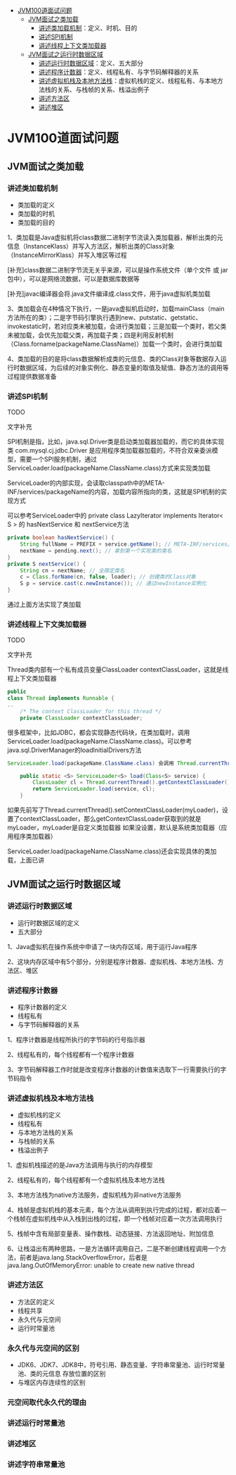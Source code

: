 - [JVM100道面试问题](#JVM100道面试问题)
  - [JVM面试之类加载](#JVM面试之类加载)
    - [讲述类加载机制](#讲述类加载机制)：定义、时机、目的
    - [讲述SPI机制](#讲述SPI机制)
    - [讲述线程上下文类加载器](#讲述线程上下文类加载器)
  - [JVM面试之运行时数据区域](#JVM面试之运行时数据区域)
    - [讲述运行时数据区域](#讲述运行时数据区域)：定义、五大部分
    - [讲述程序计数器](#讲述程序计数器)：定义、线程私有、与字节码解释器的关系
    - [讲述虚拟机栈及本地方法栈](#讲述虚拟机栈及本地方法栈)：虚拟机栈的定义、线程私有、与本地方法栈的关系、与栈帧的关系、栈溢出例子
    - [讲述方法区](#讲述方法区)
    - [讲述堆区](#讲述堆区)

# JVM100道面试问题

## JVM面试之类加载

### 讲述类加载机制

- 类加载的定义
- 类加载的时机
- 类加载的目的

1、类加载是Java虚拟机将class数据二进制字节流读入类加载器，解析出类的元信息（InstanceKlass）并写入方法区，解析出类的Class对象（InstanceMirrorKlass）并写入堆区等过程

[补充]class数据二进制字节流无关乎来源，可以是操作系统文件（单个文件 或 jar包中），可以是网络流数据，可以是数据库数据等

[补充]javac编译器会将.java文件编译成.class文件，用于java虚拟机类加载

3、类加载会在4种情况下执行，一是java虚拟机启动时，加载mainClass（main方法所在的类）；二是字节码引擎执行遇到new、putstatic、getstatic、invokestatic时，若对应类未被加载，会进行类加载；三是加载一个类时，若父类未被加载，会优先加载父类，再加载子类；四是利用反射机制（Class.forname(packageName.ClassName)）加载一个类时，会进行类加载

4、类加载的目的是将class数据解析成类的元信息、类的Class对象等数据存入运行时数据区域，为后续的对象实例化、静态变量的取值及赋值、静态方法的调用等过程提供数据准备

### 讲述SPI机制

TODO

文字补充

SPI机制是指，比如，java.sql.Driver类是启动类加载器加载的，而它的具体实现类 com.mysql.cj.jdbc.Driver 是应用程序类加载器加载的，不符合双亲委派模型，需要一个SPI服务机制，通过ServiceLoader.load(packageName.ClassName.class)方式来实现类加载

ServiceLoader的内部实现，会读取classpath中的META-INF/services/packageName的内容，加载内容所指向的类，这就是SPI机制的实现方式

可以参考ServiceLoader中的 private class LazyIterator implements Iterator< S > 的 hasNextService 和 nextService方法

```java
private boolean hasNextService() {
    String fullName = PREFIX + service.getName(); // META-INF/services/ 加上接口的全限定类名，就是文件服务类的文件
    nextName = pending.next(); // 拿到第一个实现类的类名
}
private S nextService() {
    String cn = nextName; // 全限定类名
    c = Class.forName(cn, false, loader); // 创建类的Class对象
    S p = service.cast(c.newInstance()); // 通过newInstance实例化
}
```

通过上面方法实现了类加载

### 讲述线程上下文类加载器

TODO

文字补充

Thread类内部有一个私有成员变量ClassLoader contextClassLoader，这就是线程上下文类加载器

```java
public
class Thread implements Runnable {
..
    /* The context ClassLoader for this thread */
    private ClassLoader contextClassLoader;
```

很多框架中，比如JDBC，都会实现静态代码块，在类加载时，调用ServiceLoader.load(packageName.ClassName.class)。可以参考java.sql.DriverManager的loadInitialDrivers方法

```java
ServiceLoader.load(packageName.ClassName.class) 会调用 Thread.currentThread().getContextClassLoader() 来获取 contextClassLoader 这个类加载器，用于后续类加载

    public static <S> ServiceLoader<S> load(Class<S> service) {
        ClassLoader cl = Thread.currentThread().getContextClassLoader();
        return ServiceLoader.load(service, cl);
    }
```

如果先前写了Thread.currentThread().setContextClassLoader(myLoader)，设置了contextClassLoader，那么getContextClassLoader获取到的就是myLoader，myLoader是自定义类加载器
如果没设置，默认是系统类加载器（应用程序类加载器）

ServiceLoader.load(packageName.ClassName.class)还会实现具体的类加载，上面已讲

## JVM面试之运行时数据区域

### 讲述运行时数据区域

- 运行时数据区域的定义
- 五大部分

1、Java虚拟机在操作系统中申请了一块内存区域，用于运行Java程序

2、这块内存区域中有5个部分，分别是程序计数器、虚拟机栈、本地方法栈、方法区、堆区

### 讲述程序计数器

- 程序计数器的定义
- 线程私有
- 与字节码解释器的关系

1、程序计数器是线程所执行的字节码的行号指示器

2、线程私有的，每个线程都有一个程序计数器

3、字节码解释器工作时就是改变程序计数器的计数值来选取下一行需要执行的字节码指令

### 讲述虚拟机栈及本地方法栈

- 虚拟机栈的定义
- 线程私有
- 与本地方法栈的关系
- 与栈帧的关系
- 栈溢出例子

1、虚拟机栈描述的是Java方法调用与执行的内存模型

2、线程私有的，每个线程都有一个虚拟机栈及本地方法栈

3、本地方法栈为native方法服务，虚拟机栈为非native方法服务

4、栈帧是虚拟机栈的基本元素，每个方法从调用到执行完成的过程，都对应着一个栈帧在虚拟机栈中从入栈到出栈的过程，即一个栈帧对应着一次方法调用执行

5、栈帧中含有局部变量表、操作数栈、动态链接、方法返回地址、附加信息

6、让栈溢出有两种思路，一是方法循环调用自己，二是不断创建线程调用一个方法，前者是java.lang.StackOverflowError，后者是java.lang.OutOfMemoryError: unable to create new native thread

### 讲述方法区

- 方法区的定义
- 线程共享
- 永久代与元空间
- 运行时常量池

### 永久代与元空间的区别

- JDK6、JDK7、JDK8中，符号引用、静态变量、字符串常量池、运行时常量池、类的元信息 存放位置的区别
- 与堆区内存连续性的区别

### 元空间取代永久代的理由

### 讲述运行时常量池

### 讲述堆区

### 讲述字符串常量池

